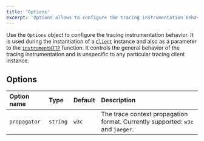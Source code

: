 ```yaml
---
title: 'Options'
excerpt: 'Options allows to configure the tracing instrumentation behavior.'
---
```


Use the `Options` object to configure the tracing instrumentation behavior. It is used during the instantiation of a [`Client`](/javascript-api/k6-experimental/tracing/client) instance and also as a parameter to the [`instrumentHTTP`](/javascript-api/k6-experimental/tracing/instrumenthttp) function. It controls the general behavior of the tracing instrumentation and is unspecific to any particular tracing client instance.

## Options

| Option name  | Type     | Default | Description                                                                    |
| :----------- | :------- | :------ | :----------------------------------------------------------------------------- |
| `propagator` | `string` | `w3c`   | The trace context propagation format. Currently supported: `w3c` and `jaeger`. |